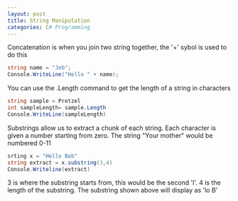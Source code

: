 ```yaml
---
layout: post
title: String Manipulation
categories: C# Programming
---
```

Concatenation is when you join two string together, the '+' sybol is used to do this
```csharp
string name = "Jeb";
Console.WriteLine("Hello " + name);
```
You can use the .Length command to get the length of a string in characters
```csharp
string sample = Pretzel
int sampleLength= sample.Length
Console.WriteLine(sampleLength)
```

Substrings allow us to extract a chunk of each string. Each character is given a number starting from zero.
The string "Your mother" would be numbered 0-11

```csharp
srting x = "Hello Bob"
string extract = x.substring(3,4)
Console.Writeline(extract)
```

3 is where the substring starts from, this would be the second 'l'. 4 is the length of the substring. 
The substring shown above will display as 'lo B'
